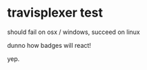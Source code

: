 # travisplexer test

should fail on osx / windows, succeed on linux

dunno how badges will react!


yep.
